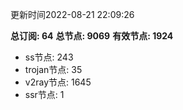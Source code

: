 更新时间2022-08-21 22:09:26

**总订阅: 64**
**总节点: 9069**
**有效节点: 1924**
- ss节点: 243
- trojan节点: 35
- v2ray节点: 1645
- ssr节点: 1
